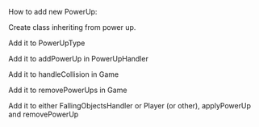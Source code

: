 How to add new PowerUp:

Create class inheriting from power up.

Add it to PowerUpType

Add it to addPowerUp in PowerUpHandler

Add it to handleCollision in Game

Add it to removePowerUps in Game

Add it to either FallingObjectsHandler or Player (or other), applyPowerUp and removePowerUp
